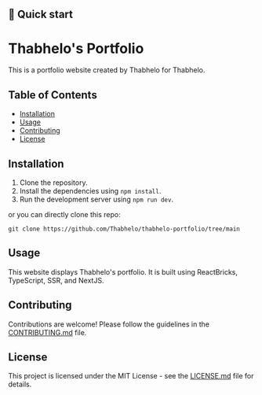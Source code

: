 ## 🚀 Quick start 
# Thabhelo's Portfolio

This is a portfolio website created by Thabhelo for Thabhelo.

## Table of Contents

- [Installation](#installation)
- [Usage](#usage)
- [Contributing](#contributing)
- [License](#license)

## Installation

1. Clone the repository.
2. Install the dependencies using `npm install`.
3. Run the development server using `npm run dev`.

or
you can directly clone this repo:

```
git clone https://github.com/Thabhelo/thabhelo-portfolio/tree/main
```
## Usage

This website displays Thabhelo's portfolio. It is built using ReactBricks, TypeScript, SSR, and NextJS.

## Contributing

Contributions are welcome! Please follow the guidelines in the [CONTRIBUTING.md](CONTRIBUTING.md) file.

## License

This project is licensed under the MIT License - see the [LICENSE.md](LICENSE.md) file for details.



